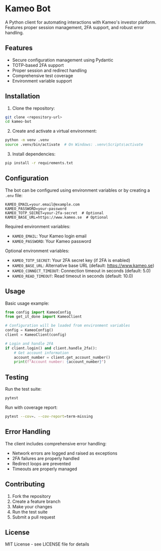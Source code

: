 # Kameo Bot

A Python client for automating interactions with Kameo's investor platform. Features proper session management, 2FA support, and robust error handling.

## Features

- Secure configuration management using Pydantic
- TOTP-based 2FA support
- Proper session and redirect handling
- Comprehensive test coverage
- Environment variable support

## Installation

1. Clone the repository:
```bash
git clone <repository-url>
cd kameo-bot
```

2. Create and activate a virtual environment:
```bash
python -m venv .venv
source .venv/bin/activate  # On Windows: .venv\Scripts\activate
```

3. Install dependencies:
```bash
pip install -r requirements.txt
```

## Configuration

The bot can be configured using environment variables or by creating a `.env` file:

```env
KAMEO_EMAIL=your.email@example.com
KAMEO_PASSWORD=your-password
KAMEO_TOTP_SECRET=your-2fa-secret  # Optional
KAMEO_BASE_URL=https://www.kameo.se  # Optional
```

Required environment variables:
- `KAMEO_EMAIL`: Your Kameo login email
- `KAMEO_PASSWORD`: Your Kameo password

Optional environment variables:
- `KAMEO_TOTP_SECRET`: Your 2FA secret key (if 2FA is enabled)
- `KAMEO_BASE_URL`: Alternative base URL (default: https://www.kameo.se)
- `KAMEO_CONNECT_TIMEOUT`: Connection timeout in seconds (default: 5.0)
- `KAMEO_READ_TIMEOUT`: Read timeout in seconds (default: 10.0)

## Usage

Basic usage example:

```python
from config import KameoConfig
from get_it_done import KameoClient

# Configuration will be loaded from environment variables
config = KameoConfig()
client = KameoClient(config)

# Login and handle 2FA
if client.login() and client.handle_2fa():
    # Get account information
    account_number = client.get_account_number()
    print(f"Account number: {account_number}")
```

## Testing

Run the test suite:

```bash
pytest
```

Run with coverage report:

```bash
pytest --cov=. --cov-report=term-missing
```

## Error Handling

The client includes comprehensive error handling:

- Network errors are logged and raised as exceptions
- 2FA failures are properly handled
- Redirect loops are prevented
- Timeouts are properly managed

## Contributing

1. Fork the repository
2. Create a feature branch
3. Make your changes
4. Run the test suite
5. Submit a pull request

## License

MIT License - see LICENSE file for details 